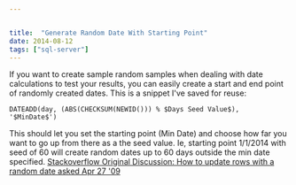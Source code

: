 ```yaml
---


title:  "Generate Random Date With Starting Point"
date: 2014-08-12
tags: ["sql-server"]
---
```


If you want to create sample random samples when dealing with date calculations to test your results, you can easily create a start and end point of randomly created dates. This is a snippet I've saved for reuse:

`DATEADD(day, (ABS(CHECKSUM(NEWID())) % $Days Seed Value$), '$MinDate$')`

This should let you set the starting point (Min Date) and choose how far you want to go up from there as a the seed value. Ie, starting point 1/1/2014 with seed of 60 will create random dates up to 60 days outside the min date specified. [Stackoverflow Original Discussion: How to update rows with a random date asked Apr 27 '09](http://stackoverflow.com/questions/794637/how-to-update-rows-with-a-random-date)
